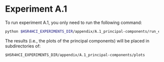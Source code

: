 # Experiment A.1

To run experiment A.1, you only need to run the following command:

```bash
python $HSR4HCI_EXPERIMENTS_DIR/appendix/A.1_principal-components/run_experiment_and_make_plots.py
```

The results (i.e., the plots of the principal components) will be placed in subdirectories of:

```text
$HSR4HCI_EXPERIMENTS_DIR/appendix/A.1_principal-components/plots
```
